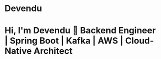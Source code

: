 # Devendu
# Hi, I'm Devendu 👋 Backend Engineer | Spring Boot | Kafka | AWS | Cloud-Native Architect

